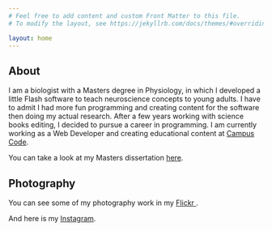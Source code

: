 ```yaml
---
# Feel free to add content and custom Front Matter to this file.
# To modify the layout, see https://jekyllrb.com/docs/themes/#overriding-theme-defaults

layout: home
---
```


## About
I am a biologist with a Masters degree in Physiology, in which I developed a
little Flash software to teach neuroscience concepts to young adults. I have to
admit I had more fun programming and creating content for the software then
doing my actual research. After a few years working with science books editing,
I decided to pursue a career in programming. I am currently working as a Web
Developer and creating educational content at [Campus Code](https://campuscode.com.br/).

You can take a look at my Masters dissertation [here](https://teses.usp.br/teses/disponiveis/41/41135/tde-18022009-132437/pt-br.php).

## Photography

You can see some of my photography work in my <a href="https://www.flickr.com/people/andrekanamura/">Flickr <i class="fab fa-flickr"></i></a>.

And here is my [Instagram](https://www.instagram.com/akanamura/).
